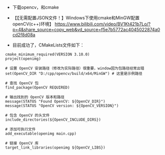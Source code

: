 * 下载opencv，和cmake
* 【【无需配置JSON文件！】Windows下使用cmake和MinGW配置openCV(c++)环境】 https://www.bilibili.com/video/BV1Kt421b7Lo/?p=4&share_source=copy_web&vd_source=f5e7b5772ac4045022874a0cd2f8d08a

* 目前成功了，CMakeLists文件如下：
```
cmake_minimum_required(VERSION 3.10.0)
project(openimg)

# 设置 OpenCV 安装路径（修改为实际路径）很重要，window因为包路径经常出错
set(OpenCV_DIR "D:/cpp/opencv/build/x64/MinGW") # 这里是示例路径

# 查找 OpenCV 包
find_package(OpenCV REQUIRED)

# 输出找到的 OpenCV 版本和路径
message(STATUS "Found OpenCV: ${OpenCV_DIR}")
message(STATUS "OpenCV version: ${OpenCV_VERSION}")

# 包含 OpenCV 的头文件
include_directories(${OpenCV_INCLUDE_DIRS})

# 添加可执行文件
add_executable(openimg main.cpp)

# 链接 OpenCV 库
target_link_libraries(openimg ${OpenCV_LIBS})

```